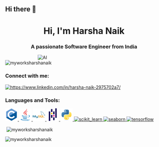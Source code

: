 ## Hi there 👋

<h1 align="center">Hi, I'm Harsha Naik</h1>
<h3 align="center">A passionate Software Engineer from India</h3>
<img align="right" alt="AI" width=400 src="https://miro.medium.com/v2/resize:fit:2000/format:webp/1*ui3IvoiVYBFtaU0auj63ew.gif">

<p align="left"> <img src="https://komarev.com/ghpvc/?username=myworksharshanaik&label=Profile%20views&color=0e75b6&style=flat" alt="myworksharshanaik" /> </p>

<h3 align="left">Connect with me:</h3>
<p align="left">
<a href="https://linkedin.com/in/https://www.linkedin.com/in/harsha-naik-2975702a7/" target="blank"><img align="center" src="https://raw.githubusercontent.com/rahuldkjain/github-profile-readme-generator/master/src/images/icons/Social/linked-in-alt.svg" alt="https://www.linkedin.com/in/harsha-naik-2975702a7/" height="30" width="40" /></a>
</p>

<h3 align="left">Languages and Tools:</h3>
<p align="left"> <a href="https://www.cprogramming.com/" target="_blank" rel="noreferrer"> <img src="https://raw.githubusercontent.com/devicons/devicon/master/icons/c/c-original.svg" alt="c" width="40" height="40"/> </a> <a href="https://www.java.com" target="_blank" rel="noreferrer"> <img src="https://raw.githubusercontent.com/devicons/devicon/master/icons/java/java-original.svg" alt="java" width="40" height="40"/> </a> <a href="https://www.mysql.com/" target="_blank" rel="noreferrer"> <img src="https://raw.githubusercontent.com/devicons/devicon/master/icons/mysql/mysql-original-wordmark.svg" alt="mysql" width="40" height="40"/> </a> <a href="https://pandas.pydata.org/" target="_blank" rel="noreferrer"> <img src="https://raw.githubusercontent.com/devicons/devicon/2ae2a900d2f041da66e950e4d48052658d850630/icons/pandas/pandas-original.svg" alt="pandas" width="40" height="40"/> </a> <a href="https://www.python.org" target="_blank" rel="noreferrer"> <img src="https://raw.githubusercontent.com/devicons/devicon/master/icons/python/python-original.svg" alt="python" width="40" height="40"/> </a> <a href="https://scikit-learn.org/" target="_blank" rel="noreferrer"> <img src="https://upload.wikimedia.org/wikipedia/commons/0/05/Scikit_learn_logo_small.svg" alt="scikit_learn" width="40" height="40"/> </a> <a href="https://seaborn.pydata.org/" target="_blank" rel="noreferrer"> <img src="https://seaborn.pydata.org/_images/logo-mark-lightbg.svg" alt="seaborn" width="40" height="40"/> </a> <a href="https://www.tensorflow.org" target="_blank" rel="noreferrer"> <img src="https://www.vectorlogo.zone/logos/tensorflow/tensorflow-icon.svg" alt="tensorflow" width="40" height="40"/> </a> </p>

<!--
<p><img align="left" src="https://github-readme-stats.vercel.app/api/top-langs?username=myworksharshanaik&show_icons=true&locale=en&layout=compact" alt="myworksharshanaik" /></p>
-->
<p>&nbsp;<img align="center" src="https://github-readme-stats.vercel.app/api?username=myworksharshanaik&show_icons=true&locale=en" alt="myworksharshanaik" /></p>

<p><img align="left" src="https://github-readme-streak-stats.herokuapp.com/?user=myworksharshanaik&" alt="myworksharshanaik" /></p>

